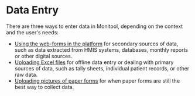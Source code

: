 # Data Entry

There are three ways to enter data in Monitool, depending on the context and the user's needs:

- [Using the web-forms in the platform](./online-data-entry.md) for secondary sources of data, such as data extracted from HMIS systems, databases, monthly reports or other digital sources.
- [Uploading Excel files](./excel-data-entry.md) for offline data entry or dealing with primary sources of data, such as tally sheets, individual patient records, or other raw data.
- [Uploading pictures of paper forms](./paper-form-data-entry.md) for when paper forms are still the best way to collect data.
